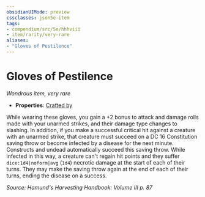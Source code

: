 ```yaml
---
obsidianUIMode: preview
cssclasses: json5e-item
tags:
- compendium/src/5e/hhhviii
- item/rarity/very-rare
aliases: 
- "Gloves of Pestilence"
---
```

# Gloves of Pestilence
*Wondrous item, very rare*  

- **Properties**: [Crafted by](/compendium/rules/item-properties.md#Crafted%20by)

While wearing these gloves, you gain a +2 bonus to attack and damage rolls made with your unarmed strikes, and their damage type changes to slashing. In addition, if you make a successful critical hit against a creature with an unarmed strike, that creature must succeed on a DC 16 Constitution saving throw or become infected by a disease for the next minute. Constructs and undead automatically succeed this saving throw. While infected in this way, a creature can't regain hit points and they suffer `dice:1d4|noform|avg` (`1d4`) necrotic damage at the start of each of their turns. They may make the saving throw again at the end of each of their turns, ending the disease on a success.

*Source: Hamund's Harvesting Handbook: Volume III p. 87*